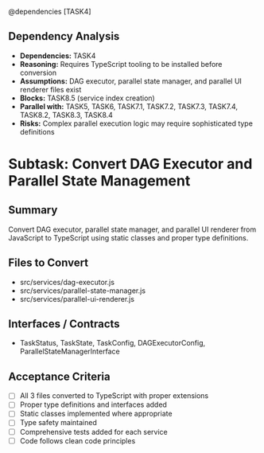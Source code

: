 @dependencies [TASK4]

<!-- DEPENDENCY REASONING -->
## Dependency Analysis
- **Dependencies:** TASK4
- **Reasoning:** Requires TypeScript tooling to be installed before conversion
- **Assumptions:** DAG executor, parallel state manager, and parallel UI renderer files exist
- **Blocks:** TASK8.5 (service index creation)
- **Parallel with:** TASK5, TASK6, TASK7.1, TASK7.2, TASK7.3, TASK7.4, TASK8.2, TASK8.3, TASK8.4
- **Risks:** Complex parallel execution logic may require sophisticated type definitions

# Subtask: Convert DAG Executor and Parallel State Management

## Summary
Convert DAG executor, parallel state manager, and parallel UI renderer from JavaScript to TypeScript using static classes and proper type definitions.

## Files to Convert
- src/services/dag-executor.js
- src/services/parallel-state-manager.js
- src/services/parallel-ui-renderer.js

## Interfaces / Contracts
- TaskStatus, TaskState, TaskConfig, DAGExecutorConfig, ParallelStateManagerInterface

## Acceptance Criteria
- [ ] All 3 files converted to TypeScript with proper extensions
- [ ] Proper type definitions and interfaces added
- [ ] Static classes implemented where appropriate
- [ ] Type safety maintained
- [ ] Comprehensive tests added for each service
- [ ] Code follows clean code principles